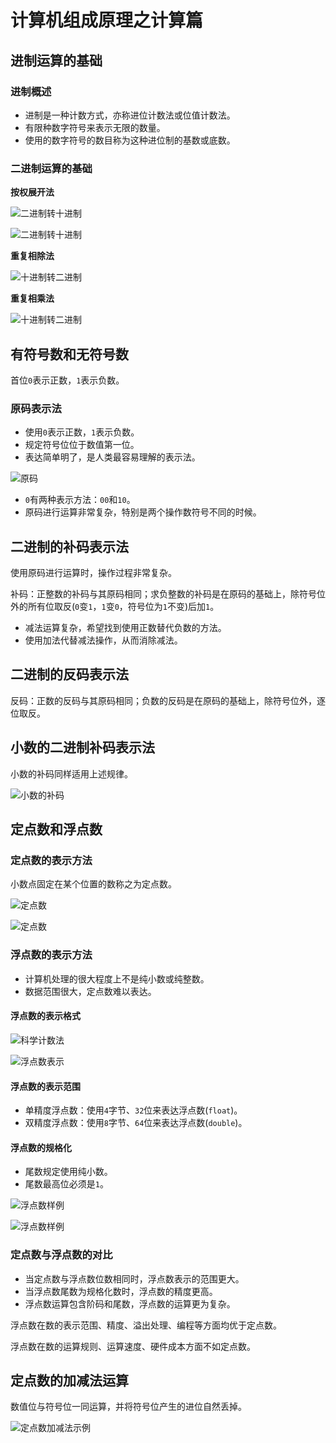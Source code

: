 # 计算机组成原理之计算篇

## 进制运算的基础

### 进制概述

- 进制是一种计数方式，亦称进位计数法或位值计数法。
- 有限种数字符号来表示无限的数量。
- 使用的数字符号的数目称为这种进位制的基数或底数。

### 二进制运算的基础

**按权展开法**

![二进制转十进制](assets/binary-to-decimal.png)

![二进制转十进制](assets/binary-to-decimal-2.png)

**重复相除法**

![十进制转二进制](assets/decimal-to-binary.png)

**重复相乘法**

![十进制转二进制](assets/decimal-to-binary-2.png)

## 有符号数和无符号数

首位`0`表示正数，`1`表示负数。

### 原码表示法

- 使用`0`表示正数，`1`表示负数。
- 规定符号位位于数值第一位。
- 表达简单明了，是人类最容易理解的表示法。

![原码](assets/original-code.png)

- `0`有两种表示方法：`00`和`10`。
- 原码进行运算非常复杂，特别是两个操作数符号不同的时候。

## 二进制的补码表示法

使用原码进行运算时，操作过程非常复杂。

补码：正整数的补码与其原码相同；求负整数的补码是在原码的基础上，除符号位外的所有位取反(`0`变`1`，`1`变`0`，符号位为`1`不变)后加`1`。

- 减法运算复杂，希望找到使用正数替代负数的方法。
- 使用加法代替减法操作，从而消除减法。

## 二进制的反码表示法

反码：正数的反码与其原码相同；负数的反码是在原码的基础上，除符号位外，逐位取反。

## 小数的二进制补码表示法

小数的补码同样适用上述规律。

![小数的补码](assets/decimal-sample.png)

## 定点数和浮点数

### 定点数的表示方法

小数点固定在某个位置的数称之为定点数。

![定点数](assets/fixed-point-number.png)

![定点数](assets/fixed-point-number-2.png)

### 浮点数的表示方法

- 计算机处理的很大程度上不是纯小数或纯整数。
- 数据范围很大，定点数难以表达。

#### 浮点数的表示格式

![科学计数法](assets/scientific-notation.png)

![浮点数表示](assets/floating-point-number-express.png)

#### 浮点数的表示范围

- 单精度浮点数：使用`4`字节、`32`位来表达浮点数(`float`)。
- 双精度浮点数：使用`8`字节、`64`位来表达浮点数(`double`)。

#### 浮点数的规格化

- 尾数规定使用纯小数。
- 尾数最高位必须是`1`。

![浮点数样例](assets/floating-point-number-sample.png)

![浮点数样例](assets/floating-point-number-sample-2.png)

### 定点数与浮点数的对比

- 当定点数与浮点数位数相同时，浮点数表示的范围更大。
- 当浮点数尾数为规格化数时，浮点数的精度更高。
- 浮点数运算包含阶码和尾数，浮点数的运算更为复杂。

浮点数在数的表示范围、精度、溢出处理、编程等方面均优于定点数。

浮点数在数的运算规则、运算速度、硬件成本方面不如定点数。

## 定点数的加减法运算

数值位与符号位一同运算，并将符号位产生的进位自然丢掉。

![定点数加减法示例](assets/fixed-point-add-and-sub-sample.png)